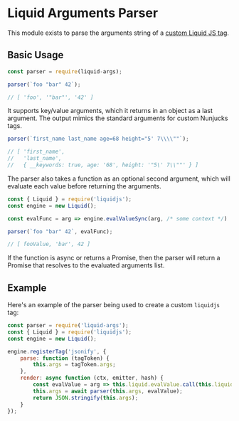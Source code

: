# Liquid Arguments Parser

This module exists to parse the arguments string of a [custom Liquid JS tag](https://liquidjs.com/tutorials/register-filters-tags.html). 

## Basic Usage

```javascript
const parser = require(liquid-args);

parser(`foo "bar" 42`);

// [ 'foo', '"bar"', '42' ]
```

It supports key/value arguments, which it returns in an object as a last argument. The output mimics the standard arguments for custom Nunjucks tags.

```javascript
parser(`first_name last_name age=68 height="5' 7\\\\""`);

// [ 'first_name',
//   'last_name',
//   { __keywords: true, age: '68', height: '"5\' 7\\""' } ]
```

The parser also takes a function as an optional second argument, which will evaluate each value before returning the arguments.

```javascript
const { Liquid } = require('liquidjs');
const engine = new Liquid();

const evalFunc = arg => engine.evalValueSync(arg, /* some context */)

parser(`foo "bar" 42`, evalFunc);

// [ fooValue, 'bar', 42 ]
```

If the function is async or returns a Promise, then the parser will return a Promise that resolves to the evaluated arguments list.

## Example

Here's an example of the parser being used to create a custom `liquidjs` tag:

```javascript
const parser = require('liquid-args');
const { Liquid } = require('liquidjs');
const engine = new Liquid();

engine.registerTag('jsonify', {
    parse: function (tagToken) {
        this.args = tagToken.args;
    },
    render: async function (ctx, emitter, hash) {
        const evalValue = arg => this.liquid.evalValue.call(this.liquid, arg, ctx);
        this.args = await parser(this.args, evalValue);
        return JSON.stringify(this.args);
    }
});
```
